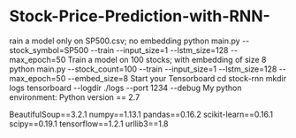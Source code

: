 # Stock-Price-Prediction-with-RNN-


rain a model only on SP500.csv; no embedding
python main.py --stock_symbol=SP500 --train --input_size=1 --lstm_size=128 --max_epoch=50
Train a model on 100 stocks; with embedding of size 8
python main.py --stock_count=100 --train --input_size=1 --lstm_size=128 --max_epoch=50 --embed_size=8
Start your Tensorboard
cd stock-rnn
mkdir logs
tensorboard --logdir ./logs --port 1234 --debug
My python environment: Python version == 2.7

BeautifulSoup==3.2.1
numpy==1.13.1
pandas==0.16.2
scikit-learn==0.16.1
scipy==0.19.1
tensorflow==1.2.1
urllib3==1.8
